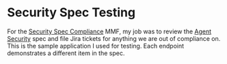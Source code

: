 # Security Spec Testing

For the [Security Spec
Compliance](https://newrelic.atlassian.net/browse/PYTHON-2302) MMF, my job was
to review the [Agent
Security](https://source.datanerd.us/agents/agent-specs/blob/master/Agent-Security.md)
spec and file Jira tickets for anything we are out of compliance on. This is
the sample application I used for testing. Each endpoint demonstrates a
different item in the spec.
